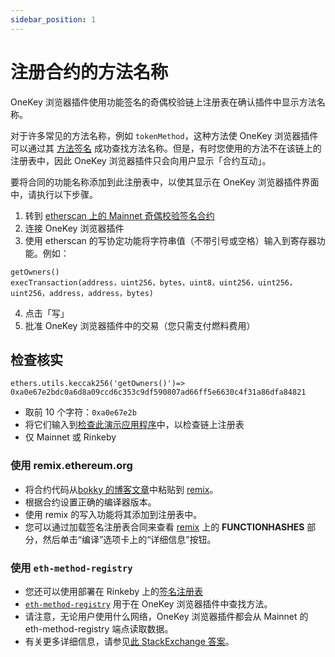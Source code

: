 ```yaml
---
sidebar_position: 1
---
```


# 注册合约的方法名称

OneKey 浏览器插件使用功能签名的奇偶校验链上注册表在确认插件中显示方法名称。

对于许多常见的方法名称，例如 `tokenMethod`，这种方法使 OneKey 浏览器插件可以通过其 [方法签名](https://solidity.readthedocs.io/en/v0.4.21/abi-spec.html) 成功查找方法名称。但是，有时您使用的方法不在该链上的注册表中，因此 OneKey 浏览器插件只会向用户显示「合约互动」。

要将合同的功能名称添加到此注册表中，以使其显示在 OneKey 浏览器插件界面中，请执行以下步骤。

1. 转到 [etherscan 上的 Mainnet 奇偶校验签名合约](https://etherscan.io/address/0x44691b39d1a75dc4e0a0346cbb15e310e6ed1e86#writeContract)
2. 连接 OneKey 浏览器插件
3. 使用 etherscan 的写协定功能将字符串值（不带引号或空格）输入到寄存器功能。例如：
```
getOwners()
execTransaction(address，uint256，bytes，uint8，uint256，uint256，uint256，address，address，bytes)
```
4. 点击「写」
5. 批准 OneKey 浏览器插件中的交易（您只需支付燃料费用）

## 检查核实

`ethers.utils.keccak256('getOwners()')=> 0xa0e67e2bdc0a6d8a09ccd6c353c9df590807ad66ff5e6630c4f31a86dfa84821`

- 取前 10 个字符：`0xa0e67e2b`
- 将它们输入到[检查此演示应用程序](https://jennypollack.github.io/function_signature_registry/)中，以检查链上注册表
- 仅 Mainnet 或 Rinkeby

### 使用 remix.ethereum.org

- 将合约代码从[bokky 的博客文章](https://www.bokconsulting.com.au/blog/a-quick-look-at-paritys-signature-registry-contract/)中粘贴到 [remix](https：//remix.ethereum.org)。
- 根据合约设置正确的编译器版本。
- 使用 remix 的写入功能将其添加到注册表中。
- 您可以通过加载签名注册表合同来查看 [remix](https://remix.ethereum.org) 上的 **FUNCTIONHASHES** 部分，然后单击“编译”选项卡上的“详细信息”按钮。

### 使用 `eth-method-registry`

- 您还可以使用部署在 Rinkeby 上的[签名注册表](https://rinkeby.etherscan.io/address/0x0c0831fb1ec7442485fb41a033ba188389a990b4)
- [`eth-method-registry`](https://github.com/onekeyhq/eth-method-registry) 用于在 OneKey 浏览器插件中查找方法。
- 请注意，无论用户使用什么网络，OneKey 浏览器插件都会从 Mainnet 的 eth-method-registry 端点读取数据。
- 有关更多详细信息，请参见[此 StackExchange 答案](https://ethereum.stackexchange.com/questions/59678/metamask-shows-unknown-function-when-calling-method-send-function)。
